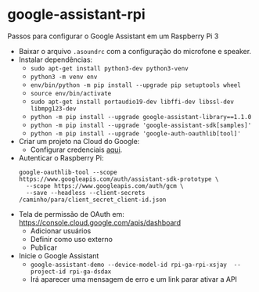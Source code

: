 # google-assistant-rpi

Passos para configurar o Google Assistant em um Raspberry Pi 3

- Baixar o arquivo `.asoundrc` com a configuração do microfone e speaker.
- Instalar dependências:
  - `sudo apt-get install python3-dev python3-venv`
  - `python3 -m venv env`
  - `env/bin/python -m pip install --upgrade pip setuptools wheel`
  - `source env/bin/activate`
  - `sudo apt-get install portaudio19-dev libffi-dev libssl-dev libmpg123-dev`
  - `python -m pip install --upgrade google-assistant-library==1.1.0`
  - `python -m pip install --upgrade 'google-assistant-sdk[samples]'`
  - `python -m pip install --upgrade 'google-auth-oauthlib[tool]'`
- Criar um projeto na Cloud do Google:
  - Configurar credenciais [aqui](https://developers.google.com/assistant/sdk/guides/library/python/embed/config-dev-project-and-account).
- Autenticar o Raspberry Pi:
  ```
  google-oauthlib-tool --scope https://www.googleapis.com/auth/assistant-sdk-prototype \
	--scope https://www.googleapis.com/auth/gcm \
	--save --headless --client-secrets /caminho/para/client_secret_client-id.json
  ```
- Tela de permissão de OAuth em: https://console.cloud.google.com/apis/dashboard
  - Adicionar usuários
  - Definir como uso externo
  - Publicar
- Inicie o Google Assistant
  - `google-assistant-demo --device-model-id rpi-ga-rpi-xsjay  --project-id rpi-ga-dsdax`
  - Irá aparecer uma mensagem de erro e um link parar ativar a API
